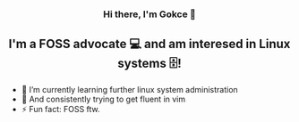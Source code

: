 
<h3 align="center">
Hi there, I'm Gokce</a> 👋
</h3>

<h2 align="center">
I'm a FOSS advocate 💻 and am interesed in Linux systems 🗄️!
</h2> 

- 🔭 I’m currently learning further linux system administration
- 🌱 And consistently trying to get fluent in vim
- ⚡ Fun fact: FOSS ftw.

